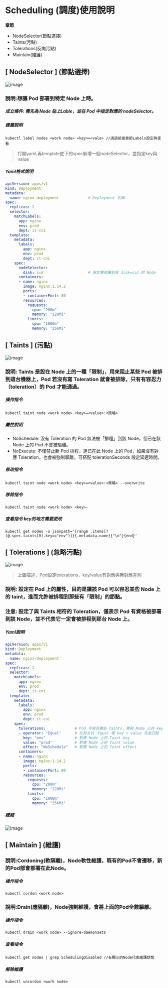 # Scheduling (調度)使用說明
**章節** 
- NodeSelector(節點選擇) 
- Taints(污點)
- Tolerations(反向污點)
- Maintain(維護)

## [ NodeSelector ] (節點選擇)
![image](https://user-images.githubusercontent.com/39659664/223045866-6c756acc-0685-4c37-a041-79a631971308.png)
### 說明:想讓 Pod 部署到特定 Node 上時。
##### 成立條件: 需先為 Node 貼上Lable，並在 Pod 中指定對應的 nodeSelector。
##### 建置說明
`kubectl label nodes <work node> <key>=<vale> //透過前面章節Labels設定與查看`
> 打開yaml,再template底下的spec新增一個nodeSelector，並指定key與value
##### Yaml格式說明
```yaml
apiVersion: apps/v1
kind: Deployment
metadata:
  name: nginx-deployment             # Deployment 名稱
spec:
  replicas: 2                       
  selector:
    matchLabels:                    
      app: nginx
      env: prod
      dept: it-cni
  template:
    metadata:
      labels:                       
        app: nginx
        env: prod
        dept: it-cni
    spec:
      nodeSelector:
        disk: ssd                    # 限定要部署到有 disk=ssd 的 Node
      containers:
      - name: nginx
        image: nginx:1.14.2
        ports:
        - containerPort: 80
        resources:
          requests:
            cpu: "200m"
            memory: "128Mi"
          limits:
            cpu: "1000m"
            memory: "256Mi"
```
## [ Taints ] (污點) 
![image](https://user-images.githubusercontent.com/39659664/223072610-9031e728-d73e-4dbd-a279-b3744eeabf9c.png)
### 說明: Taints 是設在 Node 上的一種「限制」，用來阻止某些 Pod 被排到這台機器上，Pod 若沒有寫 Toleration 就會被排除，只有有容忍力（toleration）的 Pod 才能通過。
##### 操作指令
`kubectl taint node <work node> <key>=<value>:<策略>`
##### 屬性說明
* NoSchedule: 沒有 Toleration 的 Pod 無法被「排程」到該 Node，但已在該 Node 上的 Pod 不會被驅離。
* NoExecute: 不僅禁止新 Pod 排程，連已在此 Node 上的 Pod，如果沒有對應 Toleration，也會被強制驅離。可搭配 tolerationSeconds 設定延遲時間。
##### 修改指令
`kubectl taint node <work node> <key>=<value>:<策略> --overwrite`
##### 移除指令
`kubectl taint node <work node> <key>-`
##### 查看指令 key的地方需要更改
`kubectl get nodes -o jsonpath='{range .items[?(@.spec.taints[0].key=="env")]}{.metadata.name}{"\n"}{end}'`
## [ Tolerations ] (忽略污點)
![image](https://user-images.githubusercontent.com/39659664/223073507-ccc3346d-80e5-494c-80fa-387712206032.png)
> 上圖描述，Pod設定tolerations，key/value有對應與無對應差別
### 說明: 設定在 Pod 上的屬性，目的是讓該 Pod 可以容忍某些 Node 上的 taint，進而允許被排程到那些有「限制」的節點。
### 注意: 設定了與 Taints 相符的 Toleration，僅表示 Pod 有資格被部署到該 Node，並不代表它一定會被排程到那台 Node 上。
##### Yaml說明
```yaml
apiVersion: apps/v1
kind: Deployment
metadata:
  name: nginx-deployment
spec:
  replicas: 2
  selector:
    matchLabels:
      app: nginx
      env: prod
      dept: it-cni
  template:
    metadata:
      labels:
        app: nginx
        env: prod
        dept: it-cni
    spec:
      tolerations:             # Pod 可容忍哪些 Taints，需與 Node 上的 key / value / effect 完全對應
      - operator: "Equal"      # 比對方式：Equal 需 key + value 完全匹配
        key: "env"             # 對應 Node 上的 Taint key
        value: "prod"          # 對應 Node 上的 Taint value
        effect: "NoSchedule"   # 對應 Node 上的 Taint effect
      containers:
      - name: nginx
        image: nginx:1.14.2
        ports:
        - containerPort: 80
        resources:
          requests:
            cpu: "200m"
            memory: "128Mi"
          limits:
            cpu: "1000m"
            memory: "256Mi"
```
##### 總結
![image](https://github.com/user-attachments/assets/922fdcf2-a92a-48bc-b63e-11803891a093)
## [ Maintain ] (維護)
### 說明:Cordoning(軟隔離)，Node軟性維護，既有的Pod不會遷移，新的Pod部會部署在此Node。
##### 操作指令
    kubectl cordon <work node>
### 說明:Drain(應隔離)，Node強制維護，會將上面的Pod全數驅離。
##### 操作指令
    kubectl drain <work node> --ignore-daemonsets
##### 查看指令
    kubectl get nodes | grep SchedulingDisabled //有顯示的Node代表維護狀態
##### 解除維護
    kubectl uncordon <work node>
